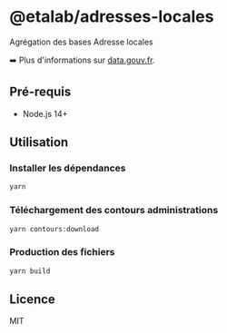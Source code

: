 # @etalab/adresses-locales

Agrégation des bases Adresse locales

➡️ Plus d'informations sur [data.gouv.fr](https://www.data.gouv.fr/fr/datasets/5cc718ff634f4170dd8ba0ca/).

## Pré-requis

* Node.js 14+

## Utilisation

### Installer les dépendances

```bash
yarn
```

### Téléchargement des contours administrations

```bash
yarn contours:download
```

### Production des fichiers

```bash
yarn build
```

## Licence

MIT
